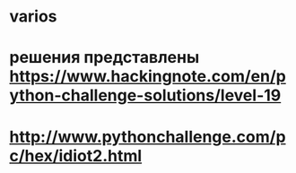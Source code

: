 # varios
# решения представлены https://www.hackingnote.com/en/python-challenge-solutions/level-19
# http://www.pythonchallenge.com/pc/hex/idiot2.html

